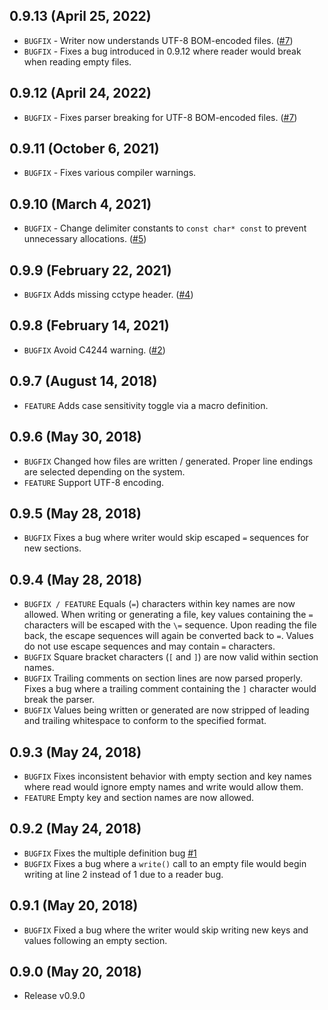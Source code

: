 ## 0.9.13 (April 25, 2022)
- `BUGFIX` - Writer now understands UTF-8 BOM-encoded files. ([#7](https://github.com/pulzed/mINI/issues/17))
- `BUGFIX` - Fixes a bug introduced in 0.9.12 where reader would break when reading empty files.

## 0.9.12 (April 24, 2022)
- `BUGFIX` - Fixes parser breaking for UTF-8 BOM-encoded files. ([#7](https://github.com/pulzed/mINI/issues/17))

## 0.9.11 (October 6, 2021)
- `BUGFIX` - Fixes various compiler warnings.

## 0.9.10 (March 4, 2021)
- `BUGFIX` - Change delimiter constants to `const char* const` to prevent unnecessary allocations. ([#5](https://github.com/pulzed/mINI/issues/5))

## 0.9.9 (February 22, 2021)
- `BUGFIX` Adds missing cctype header. ([#4](https://github.com/pulzed/mINI/pull/4))

## 0.9.8 (February 14, 2021)
- `BUGFIX` Avoid C4244 warning. ([#2](https://github.com/pulzed/mINI/pull/2))

## 0.9.7 (August 14, 2018)
- `FEATURE` Adds case sensitivity toggle via a macro definition.

## 0.9.6 (May 30, 2018)
- `BUGFIX` Changed how files are written / generated. Proper line endings are selected depending on the system.
- `FEATURE` Support UTF-8 encoding.

## 0.9.5 (May 28, 2018)
- `BUGFIX` Fixes a bug where writer would skip escaped `=` sequences for new sections.

## 0.9.4 (May 28, 2018)
- `BUGFIX / FEATURE` Equals (`=`) characters within key names are now allowed. When writing or generating a file, key values containing the `=` characters will be escaped with the `\=` sequence. Upon reading the file back, the escape sequences will again be converted back to `=`. Values do not use escape sequences and may contain `=` characters.
- `BUGFIX` Square bracket characters (`[` and `]`) are now valid within section names.
- `BUGFIX` Trailing comments on section lines are now parsed properly. Fixes a bug where a trailing comment containing the `]` character would break the parser.
- `BUGFIX` Values being written or generated are now stripped of leading and trailing whitespace to conform to the specified format.

## 0.9.3 (May 24, 2018)
- `BUGFIX` Fixes inconsistent behavior with empty section and key names where read would ignore empty names and write would allow them.
- `FEATURE` Empty key and section names are now allowed.

## 0.9.2 (May 24, 2018)
- `BUGFIX` Fixes the multiple definition bug [#1](/../../issues/1)
- `BUGFIX` Fixes a bug where a `write()` call to an empty file would begin writing at line 2 instead of 1 due to a reader bug.

## 0.9.1 (May 20, 2018)
- `BUGFIX` Fixed a bug where the writer would skip writing new keys and values following an empty section.

## 0.9.0 (May 20, 2018)
- Release v0.9.0
